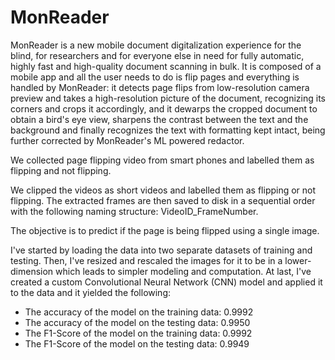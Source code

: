 # MonReader

MonReader is a new mobile document digitalization experience for the blind, for researchers and for everyone else in need for fully automatic, highly fast and high-quality document scanning in bulk. It is composed of a mobile app and all the user needs to do is flip pages and everything is handled by MonReader: it detects page flips from low-resolution camera preview and takes a high-resolution picture of the document, recognizing its corners and crops it accordingly, and it dewarps the cropped document to obtain a bird's eye view, sharpens the contrast between the text and the background and finally recognizes the text with formatting kept intact, being further corrected by MonReader's ML powered redactor.

We collected page flipping video from smart phones and labelled them as flipping and not flipping.

We clipped the videos as short videos and labelled them as flipping or not flipping. The extracted frames are then saved to disk in a sequential order with the following naming structure: VideoID_FrameNumber.

The objective is to predict if the page is being flipped using a single image.

I've started by loading the data into two separate datasets of training and testing. Then, I've resized and rescaled the images for it to be in a lower-dimension which leads to simpler modeling and computation. At last, I've created a custom Convolutional Neural Network (CNN) model and applied it to the data and it yielded the following:
- The accuracy of the model on the training data: 0.9992
- The accuracy of the model on the testing data: 0.9950
- The F1-Score of the model on the training data: 0.9992
- The F1-Score of the model on the testing data: 0.9949
